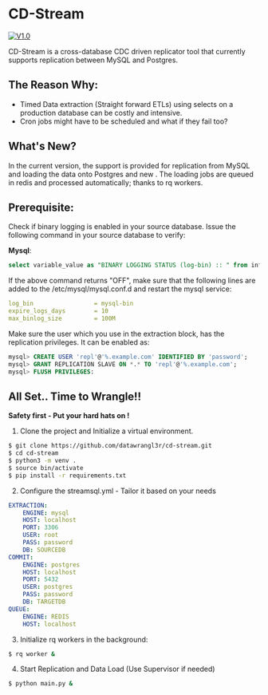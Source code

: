 # CD-Stream

[![V1.0](https://github.com/datawrangl3r/cd-stream/blob/master/cd-stream.png)](https://github.com/datawrangl3r/cd-stream)

CD-Stream is a cross-database CDC driven replicator tool that currently supports replication between MySQL and Postgres.

## The Reason Why:
 - Timed Data extraction (Straight forward ETLs) using selects on a production database can be costly and intensive. 
 - Cron jobs might have to be scheduled and what if they fail too?

## What's New?
In the current version, the support is provided for replication from MySQL and loading the data onto Postgres and new . 
The loading jobs are queued in redis and processed automatically; thanks to rq workers.

## Prerequisite:
Check if binary logging is enabled in your source database. Issue the following command in your source database to verify:

**Mysql**:

```sql
select variable_value as "BINARY LOGGING STATUS (log-bin) :: " from information_schema.global_variables where variable_name='log_bin';
```
If the above command returns "OFF", make sure that the following lines are added to the /etc/mysql/mysql.conf.d and restart the mysql service:

```yml
log_bin                 = mysql-bin
expire_logs_days        = 10
max_binlog_size         = 100M
```

Make sure the user which you use in the extraction block, has the replication privileges.
It can be enabled as:

```sql
mysql> CREATE USER 'repl'@'%.example.com' IDENTIFIED BY 'password';
mysql> GRANT REPLICATION SLAVE ON *.* TO 'repl'@'%.example.com';
mysql> FLUSH PRIVILEGES:
```

## All Set.. Time to Wrangle!!
**Safety first - Put your hard hats on !**
1. Clone the project and Initialize a virtual environment. 
```sh
$ git clone https://github.com/datawrangl3r/cd-stream.git
$ cd cd-stream
$ python3 -m venv .
$ source bin/activate
$ pip install -r requirements.txt
```
2. Configure the streamsql.yml - Tailor it based on your needs
```yml
EXTRACTION:
    ENGINE: mysql
    HOST: localhost
    PORT: 3306
    USER: root
    PASS: password
    DB: SOURCEDB
COMMIT:
    ENGINE: postgres
    HOST: localhost
    PORT: 5432
    USER: postgres
    PASS: password
    DB: TARGETDB
QUEUE:
    ENGINE: REDIS
    HOST: localhost
```
3. Initialize rq workers in the background:
```sh
$ rq worker &
```

4. Start Replication and Data Load (Use Supervisor if needed)
```sh
$ python main.py &
```

